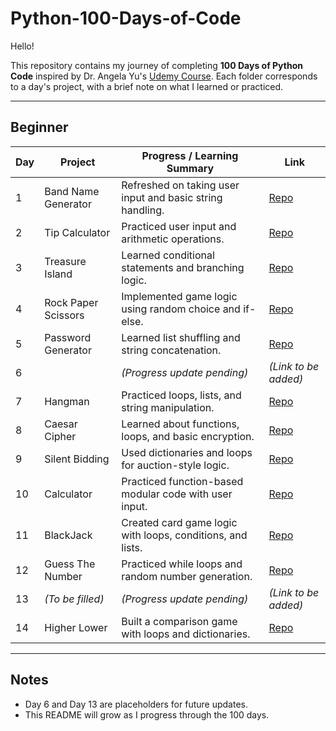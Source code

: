 # Python-100-Days-of-Code

Hello!

This repository contains my journey of completing **100 Days of Python Code** inspired by Dr. Angela Yu's [Udemy Course](https://www.udemy.com/course/100-days-of-code/).
Each folder corresponds to a day's project, with a brief note on what I learned or practiced.

---

## Beginner 

| Day | Project             | Progress / Learning Summary                                | Link                                          |
| --- | ------------------- | ---------------------------------------------------------- | --------------------------------------------- |
| 1   | Band Name Generator | Refreshed on taking user input and basic string handling.  |  [Repo ]([url](https://github.com/Seelan444/100_Days_of_Python-Udemy/blob/main/Beginner/Day%201%20-%20Band%20Name%20Generator/main.py))                                        |
| 2   | Tip Calculator      | Practiced user input and arithmetic operations.            | [Repo](Day%202%20-%20Tip%20Calculator)        |
| 3   | Treasure Island     | Learned conditional statements and branching logic.        | [Repo](Day%203%20-%20Treasure%20Island)       |
| 4   | Rock Paper Scissors | Implemented game logic using random choice and if-else.    | [Repo](Day%204%20-%20Rock%20Paper%20Sciccors) |
| 5   | Password Generator  | Learned list shuffling and string concatenation.           | [Repo](Day%205%20-%20Password%20Generator)    |
| 6   |     | *(Progress update pending)*                                | *(Link to be added)*                          |
| 7   | Hangman             | Practiced loops, lists, and string manipulation.           | [Repo](Day%207%20-%20Hangman)                 |
| 8   | Caesar Cipher       | Learned about functions, loops, and basic encryption.      | [Repo](Day%208%20-%20Caesar%20Cipher)         |
| 9   | Silent Bidding      | Used dictionaries and loops for auction-style logic.       | [Repo](Day%209%20-%20Silent%20Bidding)        |
| 10  | Calculator          | Practiced function-based modular code with user input.     | [Repo](Day%2010%20-%20Calculator)             |
| 11  | BlackJack           | Created card game logic with loops, conditions, and lists. | [Repo](Day%2011%20-%20BlackJack)              |
| 12  | Guess The Number    | Practiced while loops and random number generation.        | [Repo](Day%2012%20-%20Guess%20The%20Number)   |
| 13  | *(To be filled)*    | *(Progress update pending)*                                | *(Link to be added)*                          |
| 14  | Higher Lower        | Built a comparison game with loops and dictionaries.       | [Repo](Day%2014%20-%20Higher%20Lower)         |

---

## Notes

* Day 6 and Day 13 are placeholders for future updates.
* This README will grow as I progress through the 100 days.
